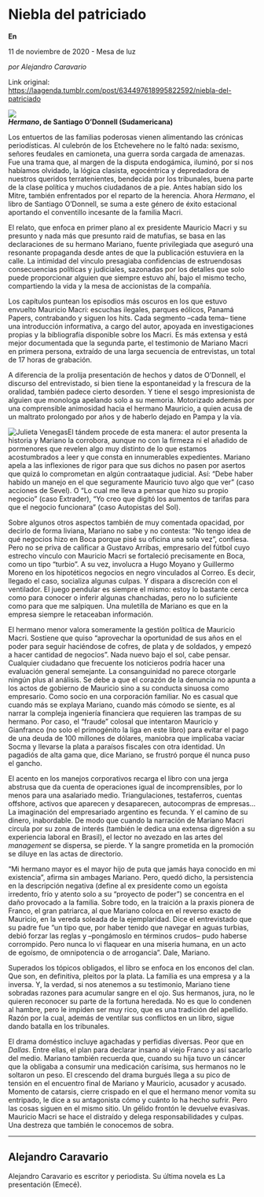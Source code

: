 # Niebla del patriciado

**En**

11 de noviembre de 2020 - Mesa de luz

_por Alejandro Caravario_

Link original: https://laagenda.tumblr.com/post/634497618995822592/niebla-del-patriciado

![](https://64.media.tumblr.com/0398c9b9ff1a9f96e141e35c97884e3e/493f9fceb6300054-bb/s500x750/84d250a82010fdca4a4a42afd2660579a17cb607.jpg)  
***Hermano*, de Santiago O’Donnell (Sudamericana)**


Los entuertos de las familias poderosas vienen alimentando las crónicas periodísticas. Al culebrón de los Etchevehere no le faltó nada: sexismo, señores feudales en camioneta, una guerra sorda cargada de amenazas. Fue una trama que, al margen de la disputa endogámica, iluminó, por si nos habíamos olvidado, la lógica clasista, egocéntrica y depredadora de nuestros queridos terratenientes, bendecida por los tribunales, buena parte de la clase política y muchos ciudadanos de a pie. Antes habían sido los Mitre, también enfrentados por el reparto de la herencia. Ahora *Hermano*, el libro de Santiago O’Donnell, se suma a este género de éxito estacional aportando el conventillo incesante de la familia Macri. 

El relato, que enfoca en primer plano al ex presidente Mauricio Macri y su presunto y nada más que presunto raid de matufias, se basa en las declaraciones de su hermano Mariano, fuente privilegiada que aseguró una resonante propaganda desde antes de que la publicación estuviera en la calle. La intimidad del vínculo presagiaba confidencias de estruendosas consecuencias políticas y judiciales, sazonadas por los detalles que solo puede proporcionar alguien que siempre estuvo ahí, bajo el mismo techo, compartiendo la vida y la mesa de accionistas de la compañía.

Los capítulos puntean los episodios más oscuros en los que estuvo envuelto Mauricio Macri: escuchas ilegales, parques eólicos, Panamá Papers, contrabando y siguen los hits. Cada segmento –cada tema– tiene una introducción informativa, a cargo del autor, apoyada en investigaciones propias y la bibliografía disponible sobre los Macri. Es más extensa y está mejor documentada que la segunda parte, el testimonio de Mariano Macri en primera persona, extraído de una larga secuencia de entrevistas, un total de 17 horas de grabación. 

A diferencia de la prolija presentación de hechos y datos de O’Donnell, el discurso del entrevistado, si bien tiene la espontaneidad y la frescura de la oralidad, también padece cierto desorden. Y tiene el sesgo impresionista de alguien que monologa apelando solo a su memoria. Motorizado además por una comprensible animosidad hacia el hermano Mauricio, a quien acusa de un maltrato prolongado por años y de haberlo dejado en Pampa y la vía. 

![Julieta Venegas](https://64.media.tumblr.com/e74b0d1a5b0d28c1e9a07a4aa007f060/493f9fceb6300054-a3/s250x400/bba9025ca32397d67fe411498f76aeb61d1e7a1f.jpg)El tándem procede de esta manera: el autor presenta la historia y Mariano la corrobora, aunque no con la firmeza ni el añadido de pormenores que revelen algo muy distinto de lo que estamos acostumbrados a leer y que consta en innumerables expedientes. Mariano apela a las inflexiones de rigor para que sus dichos no pasen por asertos que quizá lo comprometan en algún contraataque judicial. Así: “Debe haber habido un manejo en el que seguramente Mauricio tuvo algo que ver” (caso acciones de Sevel). O “Lo cual me lleva a pensar que hizo su propio negocio” (caso Extrader), “Yo creo que digitó los aumentos de tarifas para que el negocio funcionara” (caso Autopistas del Sol).  

Sobre algunos otros aspectos también de muy comentada opacidad, por decirlo de forma liviana, Mariano no sabe y no contesta: “No tengo idea de qué negocios hizo en Boca porque pisé su oficina una sola vez”, confiesa. Pero no se priva de calificar a Gustavo Arribas, empresario del fútbol cuyo estrecho vínculo con Mauricio Macri se fortaleció precisamente en Boca, como un tipo “turbio”. A su vez, involucra a Hugo Moyano y Guillermo Moreno en los hipotéticos negocios en negro vinculados al Correo. Es decir, llegado el caso, socializa algunas culpas. Y dispara a discreción con el ventilador. El juego pendular es siempre el mismo: estoy lo bastante cerca como para conocer o inferir algunas chanchadas, pero no lo suficiente como para que me salpiquen. Una muletilla de Mariano es que en la empresa siempre le retaceaban información. 

El hermano menor valora someramente la gestión política de Mauricio Macri. Sostiene que quiso “aprovechar la oportunidad de sus años en el poder para seguir haciéndose de cofres, de plata y de soldados, y empezó a hacer cantidad de negocios”. Nada nuevo bajo el sol, cabe pensar. Cualquier ciudadano que frecuente los noticieros podría hacer una evaluación general semejante. La consanguinidad no parece otorgarle ningún plus al análisis. Se debe a que el corazón de la denuncia no apunta a los actos de gobierno de Mauricio sino a su conducta sinuosa como empresario. Como socio en una corporación familiar. No es casual que cuando más se explaya Mariano, cuando más cómodo se siente, es al narrar la compleja ingeniería financiera que requieren las trampas de su hermano. Por caso, el “fraude” colosal que intentaron Mauricio y Gianfranco (no solo el primogénito la liga en este libro) para evitar el pago de una deuda de 100 millones de dólares, maniobra que implicaba vaciar Socma y llevarse la plata a paraísos fiscales con otra identidad. Un pagadiós de alta gama que, dice Mariano, se frustró porque él nunca puso el gancho. 

El acento en los manejos corporativos recarga el libro con una jerga abstrusa que da cuenta de operaciones igual de incomprensibles, por lo menos para una asalariado medio. Triangulaciones, testaferros, cuentas offshore, activos que aparecen y desaparecen, autocompras de empresas… La imaginación del empresariado argentino es fecunda. Y el camino de su dinero, inabordable. De modo que cuando la narración de Mariano Macri circula por su zona de interés (también le dedica una extensa digresión a su experiencia laboral en Brasil), el lector no avezado en las artes del *management* se dispersa, se pierde. Y la sangre prometida en la promoción se diluye en las actas de directorio. 

“Mi hermano mayor es el mayor hijo de puta que jamás haya conocido en mi existencia”, afirma sin ambages Mariano. Pero, quedó dicho, la persistencia en la descripción negativa (define al ex presidente como un egoísta irredento, frío y atento solo a su “proyecto de poder”) se concentra en el daño provocado a la familia. Sobre todo, en la traición a la praxis pionera de Franco, el gran patriarca, al que Mariano coloca en el reverso exacto de Mauricio, en la vereda soleada de la ejemplaridad. Dice el entrevistado que su padre fue “un tipo que, por haber tenido que navegar en aguas turbias, debió forzar las reglas y –pongámoslo en términos crudos– pudo haberse corrompido. Pero nunca lo vi flaquear en una miseria humana, en un acto de egoísmo, de omnipotencia o de arrogancia”. Dale, Mariano. 

Superados los tópicos obligados, el libro se enfoca en los enconos del clan. Que son, en definitiva, pleitos por la plata. La familia es una empresa y a la inversa. Y, la verdad, si nos atenemos a su testimonio, Mariano tiene sobradas razones para acumular sangre en el ojo. Sus hermanos, jura, no le quieren reconocer su parte de la fortuna heredada. No es que lo condenen al hambre, pero le impiden ser muy rico, que es una tradición del apellido. Razón por la cual, además de ventilar sus conflictos en un libro, sigue dando batalla en los tribunales. 

El drama doméstico incluye agachadas y perfidias diversas. Peor que en *Dallas*. Entre ellas, el plan para declarar insano al viejo Franco y así sacarlo del medio. Mariano también recuerda que, cuando su hija tuvo un cáncer que la obligaba a consumir una medicación carísima, sus hermanos no le soltaron un peso. El crescendo del drama burgués llega a su pico de tensión en el encuentro final de Mariano y Mauricio, acusador y acusado. Momento de catarsis, cierre crispado en el que el hermano menor vomita su entripado, le dice a su antagonista cómo y cuánto lo ha hecho sufrir. Pero las cosas siguen en el mismo sitio. Un gélido frontón le devuelve evasivas. Mauricio Macri se hace el distraído y delega responsabilidades y culpas. Una destreza que también le conocemos de sobra.  



---

 Alejandro Caravario
--------------------

 Alejandro Caravario es escritor y periodista. Su última novela es La presentación (Emecé).




